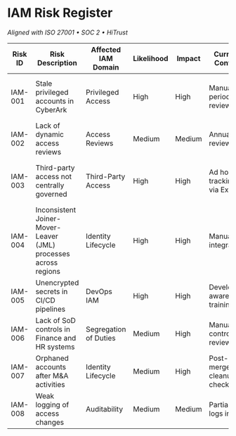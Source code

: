 # IAM Risk Register  
_Aligned with ISO 27001 • SOC 2 • HiTrust_

| Risk ID | Risk Description | Affected IAM Domain | Likelihood | Impact | Current Control | Residual Risk | Recommended Mitigation | Owner |
|----------|------------------|---------------------|-------------|---------|------------------|----------------|------------------------|--------|
| IAM-001 | Stale privileged accounts in CyberArk | Privileged Access | High | High | Manual periodic review | Medium | Implement automated deprovisioning + Just-in-Time access | IAM Ops Lead |
| IAM-002 | Lack of dynamic access reviews | Access Reviews | Medium | Medium | Annual reviews | Medium | Implement risk-based quarterly reviews | Governance Manager |
| IAM-003 | Third-party access not centrally governed | Third-Party Access | High | High | Ad hoc tracking via Excel | High | Implement federated access and contracts with SLAs | IAM Architect |
| IAM-004 | Inconsistent Joiner-Mover-Leaver (JML) processes across regions | Identity Lifecycle | High | High | Manual HR integration | High | Automate JML via HRIS integration and workflow standardization | IAM Program Manager |
| IAM-005 | Unencrypted secrets in CI/CD pipelines | DevOps IAM | High | High | Developer awareness training | Medium | Use vault-based secret management | DevSecOps Lead |
| IAM-006 | Lack of SoD controls in Finance and HR systems | Segregation of Duties | Medium | High | Manual control reviews | Medium | Implement SoD monitoring in IAM tool | Compliance Manager |
| IAM-007 | Orphaned accounts after M&A activities | Identity Lifecycle | Medium | High | Post-merger cleanup checklist | Medium | Integrate identity sources early during M&A | IAM Architect |
| IAM-008 | Weak logging of access changes | Auditability | Medium | Medium | Partial logs in AD | Medium | Centralize IAM audit logging in SIEM | Security Operations Lead |
